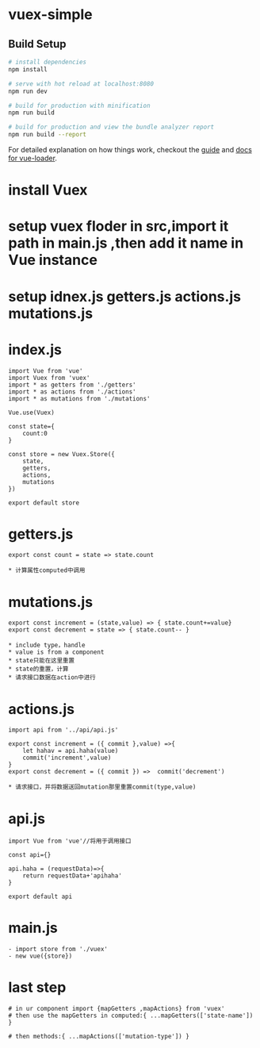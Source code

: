 # vuex-simple


## Build Setup

``` bash
# install dependencies
npm install

# serve with hot reload at localhost:8080
npm run dev

# build for production with minification
npm run build

# build for production and view the bundle analyzer report
npm run build --report
```

For detailed explanation on how things work, checkout the [guide](http://vuejs-templates.github.io/webpack/) and [docs for vue-loader](http://vuejs.github.io/vue-loader).


# install Vuex

# setup vuex floder in src,import it path in main.js ,then add it name in Vue instance

# setup idnex.js getters.js actions.js mutations.js

# index.js

	import Vue from 'vue'
	import Vuex from 'vuex'
	import * as getters from './getters'
	import * as actions from './actions'
	import * as mutations from './mutations'

	Vue.use(Vuex)

	const state={
		count:0
	}

	const store = new Vuex.Store({
		state,
		getters,
		actions,
		mutations
	})

	export default store

# getters.js

	export const count = state => state.count

	* 计算属性computed中调用

# mutations.js

	export const increment = (state,value) => { state.count+=value}
	export const decrement = state => { state.count-- }

	* include type，handle
	* value is from a component
	* state只能在这里重置
	* state的重置，计算
	* 请求接口数据在action中进行					

# actions.js

	import api from '../api/api.js'

	export const increment = ({ commit },value) =>{
		let hahav = api.haha(value)
		commit('increment',value)
	}
	export const decrement = ({ commit }) =>  commit('decrement')

	* 请求接口，并将数据送回mutation那里重置commit(type,value)

# api.js
 
	import Vue from 'vue'//将用于调用接口

	const api={}

	api.haha = (requestData)=>{
		return requestData+'apihaha'
	}

	export default api

# main.js

	- import store from './vuex'
	- new vue({store})

# last step

	# in ur component import {mapGetters ,mapActions} from 'vuex'
	# then use the mapGetters in computed:{ ...mapGetters(['state-name']) }
	
	# then methods:{ ...mapActions(['mutation-type']) }
